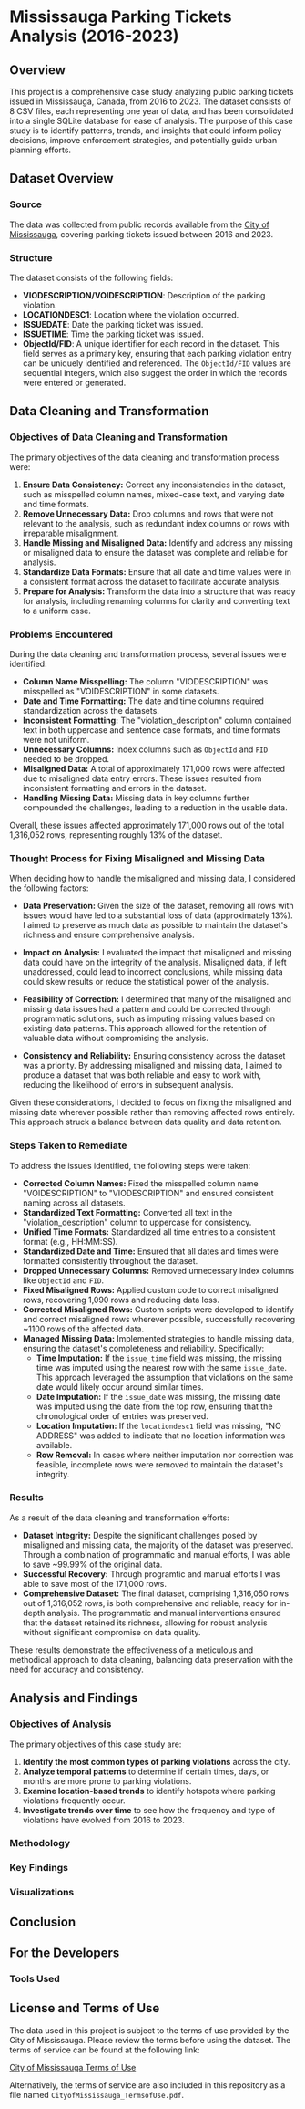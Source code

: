 # Mississauga Parking Tickets Analysis (2016-2023)

## Overview

This project is a comprehensive case study analyzing public parking tickets issued in Mississauga, Canada, from 2016 to 2023. The dataset consists of 8 CSV files, each representing one year of data, and has been consolidated into a single SQLite database for ease of analysis. The purpose of this case study is to identify patterns, trends, and insights that could inform policy decisions, improve enforcement strategies, and potentially guide urban planning efforts.

## Dataset Overview

### Source

The data was collected from public records available from the [City of Mississauga](https://data.mississauga.ca/search?q=parking), covering parking tickets issued between 2016 and 2023.

### Structure

The dataset consists of the following fields:

- **VIODESCRIPTION/VOIDESCRIPTION**: Description of the parking violation.
- **LOCATIONDESC1**: Location where the violation occurred.
- **ISSUEDATE**: Date the parking ticket was issued.
- **ISSUETIME**: Time the parking ticket was issued.
- **ObjectId/FID**: A unique identifier for each record in the dataset. This field serves as a primary key, ensuring that each parking violation entry can be uniquely identified and referenced. The `ObjectId/FID` values are sequential integers, which also suggest the order in which the records were entered or generated.

## Data Cleaning and Transformation

### Objectives of Data Cleaning and Transformation

The primary objectives of the data cleaning and transformation process were:

1. **Ensure Data Consistency:** Correct any inconsistencies in the dataset, such as misspelled column names, mixed-case text, and varying date and time formats.
2. **Remove Unnecessary Data:** Drop columns and rows that were not relevant to the analysis, such as redundant index columns or rows with irreparable misalignment.
3. **Handle Missing and Misaligned Data:** Identify and address any missing or misaligned data to ensure the dataset was complete and reliable for analysis.
4. **Standardize Data Formats:** Ensure that all date and time values were in a consistent format across the dataset to facilitate accurate analysis.
5. **Prepare for Analysis:** Transform the data into a structure that was ready for analysis, including renaming columns for clarity and converting text to a uniform case.

### Problems Encountered

During the data cleaning and transformation process, several issues were identified:

- **Column Name Misspelling:** The column "VIODESCRIPTION" was misspelled as "VOIDESCRIPTION" in some datasets.
- **Date and Time Formatting:** The date and time columns required standardization across the datasets.
- **Inconsistent Formatting:** The "violation_description" column contained text in both uppercase and sentence case formats, and time formats were not uniform.
- **Unnecessary Columns:** Index columns such as `ObjectId` and `FID` needed to be dropped.
- **Misaligned Data:** A total of approximately 171,000 rows were affected due to misaligned data entry errors. These issues resulted from inconsistent formatting and errors in the dataset.
- **Handling Missing Data:** Missing data in key columns further compounded the challenges, leading to a reduction in the usable data.

Overall, these issues affected approximately 171,000 rows out of the total 1,316,052 rows, representing roughly 13% of the dataset.

### Thought Process for Fixing Misaligned and Missing Data

When deciding how to handle the misaligned and missing data, I considered the following factors:

- **Data Preservation:** Given the size of the dataset, removing all rows with issues would have led to a substantial loss of data (approximately 13%). I aimed to preserve as much data as possible to maintain the dataset's richness and ensure comprehensive analysis.

- **Impact on Analysis:** I evaluated the impact that misaligned and missing data could have on the integrity of the analysis. Misaligned data, if left unaddressed, could lead to incorrect conclusions, while missing data could skew results or reduce the statistical power of the analysis.

- **Feasibility of Correction:** I determined that many of the misaligned and missing data issues had a pattern and could be corrected through programmatic solutions, such as imputing missing values based on existing data patterns. This approach allowed for the retention of valuable data without compromising the analysis.

- **Consistency and Reliability:** Ensuring consistency across the dataset was a priority. By addressing misaligned and missing data, I aimed to produce a dataset that was both reliable and easy to work with, reducing the likelihood of errors in subsequent analysis.

Given these considerations, I decided to focus on fixing the misaligned and missing data wherever possible rather than removing affected rows entirely. This approach struck a balance between data quality and data retention.

### Steps Taken to Remediate

To address the issues identified, the following steps were taken:

- **Corrected Column Names:** Fixed the misspelled column name "VOIDESCRIPTION" to "VIODESCRIPTION" and ensured consistent naming across all datasets.
- **Standardized Text Formatting:** Converted all text in the "violation_description" column to uppercase for consistency.
- **Unified Time Formats:** Standardized all time entries to a consistent format (e.g., HH:MM:SS).
- **Standardized Date and Time:** Ensured that all dates and times were formatted consistently throughout the dataset.
- **Dropped Unnecessary Columns:** Removed unnecessary index columns like `ObjectId` and `FID`.
- **Fixed Misaligned Rows:** Applied custom code to correct misaligned rows, recovering 1,090 rows and reducing data loss.
- **Corrected Misaligned Rows:** Custom scripts were developed to identify and correct misaligned rows wherever possible, successfully recovering ~1100 rows of the affected data.
- **Managed Missing Data:** Implemented strategies to handle missing data, ensuring the dataset's completeness and reliability. Specifically:
  - **Time Imputation:** If the `issue_time` field was missing, the missing time was imputed using the nearest row with the same `issue_date`. This approach leveraged the assumption that violations on the same date would likely occur around similar times.
  - **Date Imputation:** If the `issue_date` was missing, the missing date was imputed using the date from the top row, ensuring that the chronological order of entries was preserved.
  - **Location Imputation:** If the `locationdesc1` field was missing, "NO ADDRESS" was added to indicate that no location information was available.
  - **Row Removal:** In cases where neither imputation nor correction was feasible, incomplete rows were removed to maintain the dataset's integrity.

### Results

As a result of the data cleaning and transformation efforts:

- **Dataset Integrity:** Despite the significant challenges posed by misaligned and missing data, the majority of the dataset was preserved. Through a combination of programmatic and manual efforts, I was able to save ~99.99% of the original data.
- **Successful Recovery:** Through programtic and manual efforts I was able to save most of the 171,000 rows.
- **Comprehensive Dataset:** The final dataset, comprising 1,316,050 rows out of 1,316,052 rows, is both comprehensive and reliable, ready for in-depth analysis. The programmatic and manual interventions ensured that the dataset retained its richness, allowing for robust analysis without significant compromise on data quality.

These results demonstrate the effectiveness of a meticulous and methodical approach to data cleaning, balancing data preservation with the need for accuracy and consistency.

## Analysis and Findings

### Objectives of Analysis

The primary objectives of this case study are:

1. **Identify the most common types of parking violations** across the city.
2. **Analyze temporal patterns** to determine if certain times, days, or months are more prone to parking violations.
3. **Examine location-based trends** to identify hotspots where parking violations frequently occur.
4. **Investigate trends over time** to see how the frequency and type of violations have evolved from 2016 to 2023.

### Methodology

### Key Findings

### Visualizations

## Conclusion

## For the Developers

### Tools Used

## License and Terms of Use

The data used in this project is subject to the terms of use provided by the City of Mississauga. Please review the terms before using the dataset. The terms of service can be found at the following link:

[City of Mississauga Terms of Use](http://www5.mississauga.ca/research_catalogue/CityofMississauga_TermsofUse.pdf)

Alternatively, the terms of service are also included in this repository as a file named `CityofMississauga_TermsofUse.pdf`.
